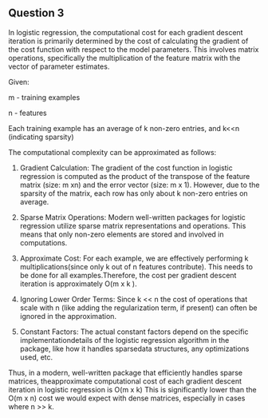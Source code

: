 ## Question 3

In logistic regression, the computational cost for each gradient descent iteration is primarily determined by the cost of calculating the gradient of the cost function with respect to the model parameters. This involves matrix operations, specifically the multiplication of the feature matrix with the vector of parameter estimates.

Given:

m - training examples

n -  features

Each training example has an average of k non-zero entries, and k<<n (indicating sparsity)

The computational complexity can be approximated as follows:

1. Gradient Calculation: The gradient of the cost function in logistic regression is computed as the product of the transpose of the feature matrix (size: m xn) and the error vector (size: m x 1). However, due to the sparsity of the matrix, each row has only about k non-zero entries on average.

2. Sparse Matrix Operations: Modern well-written packages for logistic regression utilize sparse matrix representations and operations. This means that only non-zero elements are stored and involved in computations.

3. Approximate Cost: For each example, we are effectively performing k multiplications(since only k out of n features contribute). This needs to be done for all examples.Therefore, the cost per gradient descent iteration is approximately O(m x k ).

4. Ignoring Lower Order Terms: Since k << n the cost of operations that scale with n (like adding the regularization term, if present) can often be ignored in the approximation.

5. Constant Factors: The actual constant factors depend on the specific implementationdetails of the logistic regression algorithm in the package, like how it handles sparsedata structures, any optimizations used, etc.

Thus, in a modern, well-written package that efficiently handles sparse matrices, theapproximate computational cost of each gradient descent iteration in logistic regression is O(m x k) This is significantly lower than the 
O(m x n) cost we would expect with dense matrices, especially in cases where n >> k.
